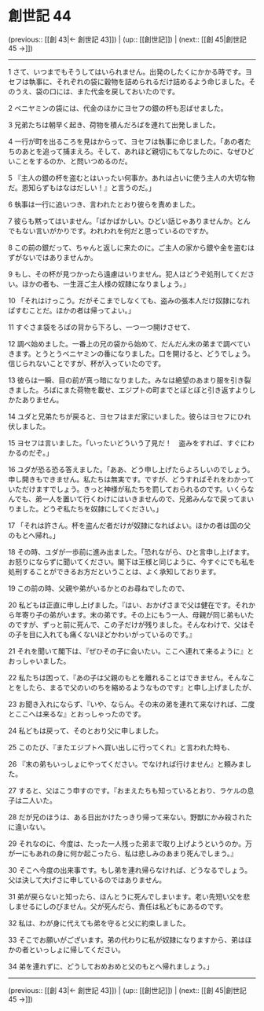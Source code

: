 # 創世記 44

(previous:: [[創 43|← 創世記 43]]) | (up:: [[創世記]]) | (next:: [[創 45|創世記 45 →]])

***




1 
さて、いつまでもそうしてはいられません。出発のしたくにかかる時です。ヨセフは執事に、それぞれの袋に穀物を詰められるだけ詰めるよう命じました。そのうえ、袋の口には、また代金を戻しておいたのです。 



2 
ベニヤミンの袋には、代金のほかにヨセフの銀の杯も忍ばせました。 



3 
兄弟たちは朝早く起き、荷物を積んだろばを連れて出発しました。 



4 
一行が町を出るころを見はからって、ヨセフは執事に命じました。「あの者たちのあとを追って捕まえろ。そして、あれほど親切にもてなしたのに、なぜひどいことをするのか、と問いつめるのだ。 



5 
『主人の銀の杯を盗むとはいったい何事か。あれは占いに使う主人の大切な物だ。恩知らずもはなはだしい！』と言うのだ。」 



6 
執事は一行に追いつき、言われたとおり彼らを責めました。 



7 
彼らも黙ってはいません。「ばかばかしい。ひどい話じゃありませんか。とんでもない言いがかりです。われわれを何だと思っているのですか。 



8 
この前の銀だって、ちゃんと返しに来たのに。ご主人の家から銀や金を盗むはずがないではありませんか。 



9 
もし、その杯が見つかったら遠慮はいりません。犯人はどうぞ処刑してください。ほかの者も、一生涯ご主人様の奴隷になりましょう。」 



10 
「それはけっこう。だがそこまでしなくても、盗みの張本人だけ奴隷になればすむことだ。ほかの者は帰ってよい。」 



11 
すぐさま袋をろばの背から下ろし、一つ一つ開けさせて、 



12 
調べ始めました。一番上の兄の袋から始めて、だんだん末の弟まで調べていきます。とうとうベニヤミンの番になりました。口を開けると、どうでしょう。信じられないことですが、杯が入っていたのです。 



13 
彼らは一瞬、目の前が真っ暗になりました。みなは絶望のあまり服を引き裂きました。ろばにまた荷物を載せ、エジプトの町までとぼとぼと引き返すよりしかたありません。 



14 
ユダと兄弟たちが戻ると、ヨセフはまだ家にいました。彼らはヨセフにひれ伏しました。 



15 
ヨセフは言いました。「いったいどういう了見だ！　盗みをすれば、すぐにわかるのだぞ。」 



16 
ユダが恐る恐る答えました。「ああ、どう申し上げたらよろしいのでしょう。申し開きもできません。私たちは無実です。ですが、どうすればそれをわかっていただけますでしょう。きっと神様が私たちを罰しておられるのです。いくらなんでも、弟一人を置いて行くわけにはいきませんので、兄弟みんなで戻ってまいりました。どうぞ私たちを奴隷にしてください。」 



17 
「それは許さん。杯を盗んだ者だけが奴隷になればよい。ほかの者は国の父のもとへ帰れ。」 



18 
その時、ユダが一歩前に進み出ました。「恐れながら、ひと言申し上げます。お怒りにならずに聞いてください。閣下は王様と同じように、今すぐにでも私を処刑することができるお方だということは、よく承知しております。 



19 
この前の時、父親や弟がいるかとのお尋ねでしたので、 



20 
私どもは正直に申し上げました。『はい、おかげさまで父は健在です。それから年寄り子の弟がいます。末の弟です。その上にもう一人、母親が同じ弟もいたのですが、ずっと前に死んで、この子だけが残りました。そんなわけで、父はその子を目に入れても痛くないほどかわいがっているのです。』 



21 
それを聞いて閣下は、『ぜひその子に会いたい。ここへ連れて来るように』とおっしゃいました。 



22 
私たちは困って、『あの子は父親のもとを離れることはできません。そんなことをしたら、まるで父のいのちを縮めるようなものです』と申し上げましたが、 



23 
お聞き入れにならず、『いや、ならん。その末の弟を連れて来なければ、二度とここへは来るな』とおっしゃったのです。 



24 
私どもは戻って、そのとおり父に申しました。 



25 
このたび、『またエジプトへ買い出しに行ってくれ』と言われた時も、 



26 
『末の弟もいっしょにやってください。でなければ行けません』と頼みました。 



27 
すると、父はこう申すのです。『おまえたちも知っているとおり、ラケルの息子は二人いた。 



28 
だが兄のほうは、ある日出かけたっきり帰って来ない。野獣にかみ殺されたに違いない。 



29 
それなのに、今度は、たった一人残った弟まで取り上げようというのか。万が一にもあれの身に何か起こったら、私は悲しみのあまり死んでしまう。』 



30 
そこへ今度の出来事です。もし弟を連れ帰らなければ、どうなるでしょう。父は決して大げさに申しているのではありません。 



31 
弟が戻らないと知ったら、ほんとうに死んでしまいます。老い先短い父を悲しませるにしのびません。父が死んだら、責任は私どもにあるのです。 



32 
私は、わが身に代えても弟を守ると父に約束しました。 



33 
そこでお願いがございます。弟の代わりに私が奴隷になりますから、弟はほかの者といっしょに帰してください。 



34 
弟を連れずに、どうしておめおめと父のもとへ帰れましょう。」

***

(previous:: [[創 43|← 創世記 43]]) | (up:: [[創世記]]) | (next:: [[創 45|創世記 45 →]])
